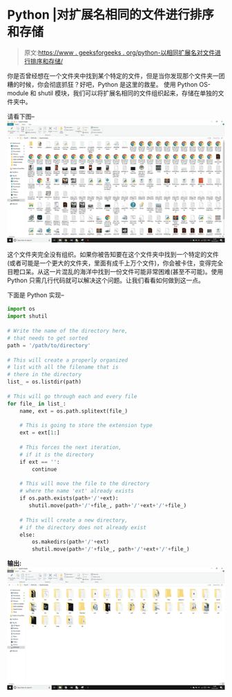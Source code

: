 # Python |对扩展名相同的文件进行排序和存储

> 原文:[https://www . geeksforgeeks . org/python-以相同扩展名对文件进行排序和存储/](https://www.geeksforgeeks.org/python-sort-and-store-files-with-same-extension/)

你是否曾经想在一个文件夹中找到某个特定的文件，但是当你发现那个文件夹一团糟的时候，你会彻底抓狂？好吧，Python 是这里的救星。
使用 Python OS-module 和 shutil 模块，我们可以将扩展名相同的文件组织起来，存储在单独的文件夹中。

请看下图–
![Unorganized Folder](img/28b3448525a55eaea83c1f2110ba27b9.png)

这个文件夹完全没有组织。如果你被告知要在这个文件夹中找到一个特定的文件(或者可能是一个更大的文件夹，里面有成千上万个文件)，你会被卡住，变得完全目瞪口呆。从这一片混乱的海洋中找到一份文件可能非常困难(甚至不可能)。使用 Python 只需几行代码就可以解决这个问题。让我们看看如何做到这一点。

下面是 Python 实现–

```py
import os
import shutil

# Write the name of the directory here,
# that needs to get sorted
path = '/path/to/directory'

# This will create a properly organized 
# list with all the filename that is
# there in the directory
list_ = os.listdir(path)

# This will go through each and every file
for file_ in list_:
    name, ext = os.path.splitext(file_)

    # This is going to store the extension type
    ext = ext[1:]

    # This forces the next iteration,
    # if it is the directory
    if ext == '':
        continue

    # This will move the file to the directory
    # where the name 'ext' already exists
    if os.path.exists(path+'/'+ext):
       shutil.move(path+'/'+file_, path+'/'+ext+'/'+file_)

    # This will create a new directory,
    # if the directory does not already exist
    else:
        os.makedirs(path+'/'+ext)
        shutil.move(path+'/'+file_, path+'/'+ext+'/'+file_)
```

**输出:**
![Organized Folder](img/f30d4b08109432e5767061849b5f12a1.png)